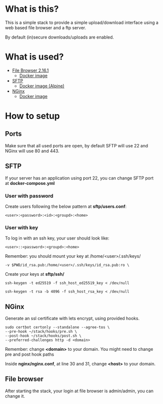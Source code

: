 # What is this?

This is a simple stack to provide a simple upload/download interface using a web based file browser and a ftp server.

By default (in)secure downloads/uploads are enabled.


# What is used?
* [File Browser 2.16.1](https://github.com/filebrowser/filebrowser)
  * [Docker image](https://hub.docker.com/r/filebrowser/filebrowser)
* [SFTP](https://github.com/atmoz/sftp)
  * [Docker image (Alpine)](https://hub.docker.com/r/atmoz/sftp/)
* [NGinx](https://www.nginx.com/)
  * [Docker image](https://hub.docker.com/_/nginx)

# How to setup
## Ports
Make sure that all used ports are open, by default SFTP will use 22 and NGinx will use 80 and 443.

## SFTP
If your server has an application using port 22, you can change SFTP port at **docker-compose.yml**
### User with password
Create users following the below pattern at **sftp/users.conf**:

    <user>:<password>:<id>:<groupd>:<home>

### User with key
To log in with an ssh key, your user should look like:

    <user>::<password>:<groupd>:<home>
Remember: you should mount your key at /home/\<user>/.ssh/keys/

    -v $PWD/id_rsa.pub:/home/<user>/.ssh/keys/id_rsa.pub:ro \

Create your keys at **sftp/ssh/**

    ssh-keygen -t ed25519 -f ssh_host_ed25519_key < /dev/null

    ssh-keygen -t rsa -b 4096 -f ssh_host_rsa_key < /dev/null

## NGinx
Generate an ssl certificate with lets encrypt, using provided hooks.

    sudo certbot certonly --standalone --agree-tos \
    --pre-hook ~/stack/hooks/pre.sh \
    --post-hook ~/stack/hooks/post.sh \
    --preferred-challenges http -d <domain>

Remember: change **\<domain>** to your domain. You might need to change pre and post hook paths

Inside **nginx/nginx.conf**, at line 30 and 31, change **\<host>** to your domain.

## File browser
After starting the stack, your login at file browser is admin/admin, you can change it.